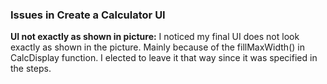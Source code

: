 ### Issues in Create a Calculator UI

**UI not exactly as shown in picture:** I noticed my final UI does not look exactly as shown in the picture. Mainly because of the fillMaxWidth() in CalcDisplay function. I elected to leave it that way since it was specified in the steps.
